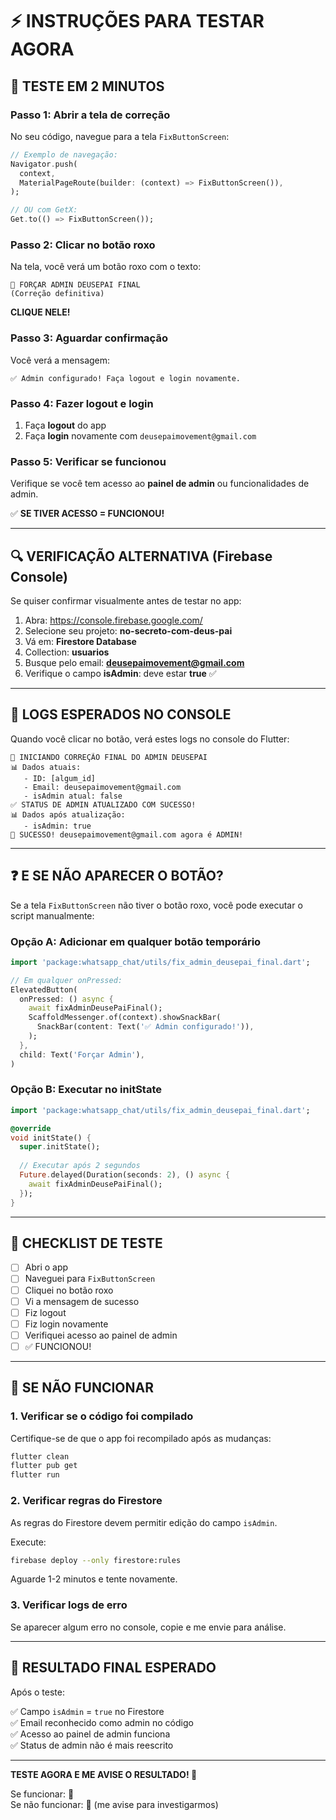 # ⚡ INSTRUÇÕES PARA TESTAR AGORA

## 🎯 TESTE EM 2 MINUTOS

### Passo 1: Abrir a tela de correção

No seu código, navegue para a tela `FixButtonScreen`:

```dart
// Exemplo de navegação:
Navigator.push(
  context,
  MaterialPageRoute(builder: (context) => FixButtonScreen()),
);

// OU com GetX:
Get.to(() => FixButtonScreen());
```

### Passo 2: Clicar no botão roxo

Na tela, você verá um botão roxo com o texto:

```
👑 FORÇAR ADMIN DEUSEPAI FINAL
(Correção definitiva)
```

**CLIQUE NELE!**

### Passo 3: Aguardar confirmação

Você verá a mensagem:

```
✅ Admin configurado! Faça logout e login novamente.
```

### Passo 4: Fazer logout e login

1. Faça **logout** do app
2. Faça **login** novamente com `deusepaimovement@gmail.com`

### Passo 5: Verificar se funcionou

Verifique se você tem acesso ao **painel de admin** ou funcionalidades de admin.

✅ **SE TIVER ACESSO = FUNCIONOU!**

---

## 🔍 VERIFICAÇÃO ALTERNATIVA (Firebase Console)

Se quiser confirmar visualmente antes de testar no app:

1. Abra: https://console.firebase.google.com/
2. Selecione seu projeto: **no-secreto-com-deus-pai**
3. Vá em: **Firestore Database**
4. Collection: **usuarios**
5. Busque pelo email: **deusepaimovement@gmail.com**
6. Verifique o campo **isAdmin**: deve estar **true** ✅

---

## 📱 LOGS ESPERADOS NO CONSOLE

Quando você clicar no botão, verá estes logs no console do Flutter:

```
🔧 INICIANDO CORREÇÃO FINAL DO ADMIN DEUSEPAI
📊 Dados atuais:
   - ID: [algum_id]
   - Email: deusepaimovement@gmail.com
   - isAdmin atual: false
✅ STATUS DE ADMIN ATUALIZADO COM SUCESSO!
📊 Dados após atualização:
   - isAdmin: true
🎉 SUCESSO! deusepaimovement@gmail.com agora é ADMIN!
```

---

## ❓ E SE NÃO APARECER O BOTÃO?

Se a tela `FixButtonScreen` não tiver o botão roxo, você pode executar o script manualmente:

### Opção A: Adicionar em qualquer botão temporário

```dart
import 'package:whatsapp_chat/utils/fix_admin_deusepai_final.dart';

// Em qualquer onPressed:
ElevatedButton(
  onPressed: () async {
    await fixAdminDeusePaiFinal();
    ScaffoldMessenger.of(context).showSnackBar(
      SnackBar(content: Text('✅ Admin configurado!')),
    );
  },
  child: Text('Forçar Admin'),
)
```

### Opção B: Executar no initState

```dart
import 'package:whatsapp_chat/utils/fix_admin_deusepai_final.dart';

@override
void initState() {
  super.initState();
  
  // Executar após 2 segundos
  Future.delayed(Duration(seconds: 2), () async {
    await fixAdminDeusePaiFinal();
  });
}
```

---

## 🎯 CHECKLIST DE TESTE

- [ ] Abri o app
- [ ] Naveguei para `FixButtonScreen`
- [ ] Cliquei no botão roxo
- [ ] Vi a mensagem de sucesso
- [ ] Fiz logout
- [ ] Fiz login novamente
- [ ] Verifiquei acesso ao painel de admin
- [ ] ✅ FUNCIONOU!

---

## 🚨 SE NÃO FUNCIONAR

### 1. Verificar se o código foi compilado

Certifique-se de que o app foi recompilado após as mudanças:

```bash
flutter clean
flutter pub get
flutter run
```

### 2. Verificar regras do Firestore

As regras do Firestore devem permitir edição do campo `isAdmin`.

Execute:

```bash
firebase deploy --only firestore:rules
```

Aguarde 1-2 minutos e tente novamente.

### 3. Verificar logs de erro

Se aparecer algum erro no console, copie e me envie para análise.

---

## 🎉 RESULTADO FINAL ESPERADO

Após o teste:

✅ Campo `isAdmin` = `true` no Firestore  
✅ Email reconhecido como admin no código  
✅ Acesso ao painel de admin funciona  
✅ Status de admin não é mais reescrito  

---

**TESTE AGORA E ME AVISE O RESULTADO! 🚀**

Se funcionar: 🎉  
Se não funcionar: 🐛 (me avise para investigarmos)
